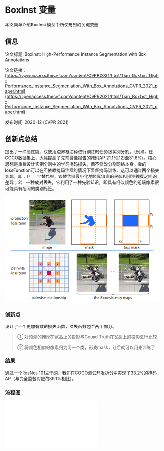 # BoxInst 变量
本文简单介绍BoxInst 模型中所使用到的关键变量

## 信息

论文标题: BoxInst: High-Performance Instance Segmentation with Box Annotations

论文链接：[https://openaccess.thecvf.com/content/CVPR2021/html/Tian_BoxInst_High-Performance_Instance_Segmentation_With_Box_Annotations_CVPR_2021_paper.html](https://openaccess.thecvf.com/content/CVPR2021/html/Tian_BoxInst_High-Performance_Instance_Segmentation_With_Box_Annotations_CVPR_2021_paper.html)

发布时间: 2020-12 (CVPR 2021)

## 创新点总结
提出了一种高性能、仅使用边界框注释进行训练的任务级实例分割。（例如，在COCO数据集上，大幅提高了先前最佳报告的掩码AP 21.1%[12]至31.6%）。核心思想是重新设计实例分割中的学习掩码损失，而不修改分割网络本身。新的lossFunction可以在不依赖掩码注释的情况下监督掩码训练。这可以通过两个损失实现，即：1）一个替代项，该替代项最小化地面真值盒的投影和预测掩模之间的差异；2） 一种成对丢失，它利用了一种先验知识，即具有相似颜色的近端像素很可能具有相同的类别标签。

![损失计算过程](../../../img/article/2021-11-01-10-35-26.png)

### 创新点
设计了一个更加有效的损失函数，损失函数包含两个部分。
> ① 对预测的掩膜在宽高上的投影与Gound Truth在宽高上的投影进行比较
> 
> ② 将颜色相似的像素归为同一个类，形成mask，让后就可以用来训练了

### 结果
通过一个ResNet-101主干网，我们在COCO测试开发拆分中实现了33.2%的掩码AP（与完全监督对应的39.1%相比）。

### 流程图
<pre><embed type="image/svg+xml" src="../../../img/article/boxinst_vars.svg" /></pre>